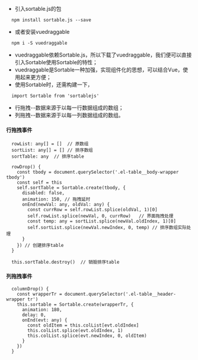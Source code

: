 - 引入sortable.js的包
```
  npm install sortable.js --save
```
- 或者安装vuedraggable
```
  npm i -S vuedraggable
```

- vuedraggable依赖Sortable.js，所以下载了vuedraggable，我们便可以直接引入Sortable使用Sortable的特性；
- vuedraggable是Sortable一种加强，实现组件化的思想，可以结合Vue，使用起来更方便；
- 使用Sortable时，还需构建一下，
```
  import Sortable from 'sortablejs'
```
- 行拖拽--数据来源于以每一行数据组成的数组；
- 列拖拽--数据来源于以每一列数据组成的数组。

#### 行拖拽事件

```
  rowList: any[] = []  // 原数组
  sortList: any[] = [] // 排序数组
  sortTable: any  // 排序table

  rowDrop() {
    const tbody = document.querySelector('.el-table__body-wrapper tbody')
    const self = this
    self.sortTable = Sortable.create(tbody, {
      disabled: false,
      animation: 150, // 拖拽延时
      onEnd(newVal: any, oldVal: any) {
        const currRow = self.rowList.splice(oldVal, 1)[0]
        self.rowList.splice(newVal, 0, currRow)   // 界面拖拽处理
        const temp: any = sortList.splice(newVal.oldIndex, 1)[0]
        self.sortList.splice(newVal.newIndex, 0, temp) // 排序数组实际处理
      }
    }) // 创建排序table
  }

  this.sortTable.destroy()  // 销毁排序table
```

#### 列拖拽事件

```
  columnDrop() {
    const wrapperTr = document.querySelector('.el-table__header-wrapper tr')
    this.sortable = Sortable.create(wrapperTr, {
      animation: 180,
      delay: 0,
      onEnd(evt: any) {
        const oldItem = this.colList[evt.oldIndex]
        this.colList.splice(evt.oldIndex, 1)
        this.colList.splice(evt.newIndex, 0, oldItem)
      }
    })
  }
```
